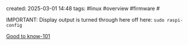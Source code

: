 created: 2025-03-01 14:48
tags: #linux #overview #firmware #

IMPORTANT: Display output is turned through here off here: `sudo raspi-config`

[Good to know-101](Good%20to%20know-101.md)

